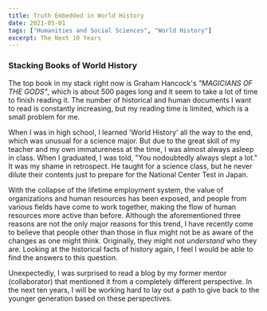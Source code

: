 ```yaml
---
title: Truth Embedded in World History
date: 2021-05-01
tags: ["Humanities and Social Sciences", "World History"]
excerpt: The Next 10 Years
---
```

### Stacking Books of World History

The top book in my stack right now is Graham Hancock's *"MAGICIANS OF THE GODS"*, which is about 500 pages long and it seem to take a lot of time to finish reading it.
The number of historical and human documents I want to read is constantly increasing, but my reading time is limited, which is a small problem for me.

When I was in high school, I learned 'World History' all the way to the end, which was unusual for a science major. But due to the great skill of my teacher and my own immatureness at the time, I was almost always asleep in class. When I graduated, I was told, "You nodoubtedly always slept a lot." It was my shame in retrospect.
He taught for a science class, but he never dilute their contents just to prepare for the National Center Test in Japan. 

With the collapse of the lifetime employment system, the value of organizations and human resources has been exposed, and people from various fields have come to work together, making the flow of human resources more active than before.
Although the aforementioned three reasons are not the only major reasons for this trend, I have recently come to believe that people other than those in flux might not be as aware of the changes as one might think. 
Originally, they might not *understand* who they are. 
Looking at the historical facts of history again, I feel I would be able to find the answers to this question.

Unexpectedly, I was surprised to read a blog by my former mentor (collaborator) that mentioned it from a completely different perspective. In the next ten years, I will be working hard to lay out a path to give back to the younger generation based on these perspectives.
